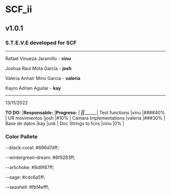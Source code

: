# SCF_ii
## v1.0.1
### S.T.E.V.E developed for SCF
-------------------------------------
 Rafael Vinueza Jaramillo - **vinu**

 Joshua Raul Mota Garcia - **josh**
 
 Valeria Anhair Mino Garcia - **valeria**
 
 Kayro Adrian Aguilar - **kay**

-------------------------------------

13/11/2022

**TO DO:**                  |**Responsable:**   |**Progreso:**  |
____________________________|___________________|_______________|
Test functions              |vinu               |####40%        |
UR movimientos              |josh               |#10%           |
Camara Implementations      |valeria            |###30%         |
Base de datos               |kay                |unk            |
Doc Strings to fcns         |vinu               |0%             |

### Color Pallete
--black-coral: #696d7dff;

--wintergreen-dream: #6f9283ff;

--artichoke: #8d9f87ff;

--sage: #cdc6a5ff;

--seashell: #fbf4efff;
